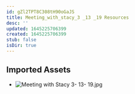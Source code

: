 ```yaml
---
id: gZl2TPT8C308tH90oGaJS
title: Meeting_with_stacy_3 _13 _19 Resources
desc: ''
updated: 1645225706399
created: 1645225706399
stub: false
isDir: true
---
```

## Imported Assets
- ![Meeting with Stacy 3- 13- 19.jpg](/assets/meeting-with-stacy-3--13--19.jpg)
